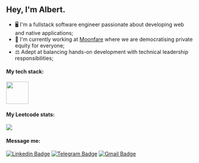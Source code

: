 ## Hey, I'm Albert.
- 🖥️ I'm a fullstack software engineer passionate about developing web and native applications;
- 🏢 I'm currently working at [Moonfare](https://github.com/moonfare) where we are democratising private equity for everyone;
- ⚖️ Adept at balancing hands-on development with technical leadership responsibilities;

#### My tech stack:
<!--![My Skills](https://skillicons.dev/icons?i=js,ts,nodejs,react,aws,nestjs,nextjs,python) --> 
<img src="https://github.com/user-attachments/assets/7a315603-1eac-4503-a5b0-00adaca643e5" height="60">

#### My Leetcode stats:
<!--![Most used languages](https://github-readme-stats.vercel.app/api/top-langs/?username=vault-developer&layout=compact&theme=tokyonight) -->
[![](https://leetcard.jacoblin.cool/vault-developer?ext=heatmap)](https://leetcode.com/u/vault-developer/)

#### Message me:
[![Linkedin Badge](https://img.shields.io/badge/albert_trott-blue?style=flat-square&logo=linkedin&labelColor=blue)](https://www.linkedin.com/in/albert-trott/ "Connect on LinkedIn")
[![Telegram Badge](https://img.shields.io/badge/vault_developer-gray?style=flat-square&logo=telegram&logoColor=white)](https://t.me/vault_developer)
[![Gmail Badge](https://img.shields.io/badge/trott.alik@gmail.com-c14438?style=flat-square&logo=Gmail&logoColor=white&link=mailto:trott.alik@gmail.com)](mailto:trott.alik@gmail.com)

